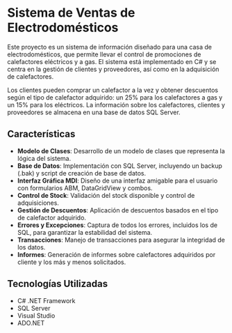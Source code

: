 # Sistema de Ventas de Electrodomésticos

Este proyecto es un sistema de información diseñado para una casa de electrodomésticos, que permite llevar el control de promociones de calefactores eléctricos y a gas. El sistema está implementado en C# y se centra en la gestión de clientes y proveedores, así como en la adquisición de calefactores.

Los clientes pueden comprar un calefactor a la vez y obtener descuentos según el tipo de calefactor adquirido: un 25% para los calefactores a gas y un 15% para los eléctricos. La información sobre los calefactores, clientes y proveedores se almacena en una base de datos SQL Server.

## Características

- **Modelo de Clases**: Desarrollo de un modelo de clases que representa la lógica del sistema.
- **Base de Datos**: Implementación con SQL Server, incluyendo un backup (.bak) y script de creación de base de datos.
- **Interfaz Gráfica MDI**: Diseño de una interfaz amigable para el usuario con formularios ABM, DataGridView y combos.
- **Control de Stock**: Validación del stock disponible y control de adquisiciones.
- **Gestión de Descuentos**: Aplicación de descuentos basados en el tipo de calefactor adquirido.
- **Errores y Excepciones**: Captura de todos los errores, incluidos los de SQL, para garantizar la estabilidad del sistema.
- **Transacciones**: Manejo de transacciones para asegurar la integridad de los datos.
- **Informes**: Generación de informes sobre calefactores adquiridos por cliente y los más y menos solicitados.

## Tecnologías Utilizadas

- C# .NET Framework
- SQL Server
- Visual Studio
- ADO.NET
